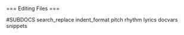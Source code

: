 === Editing Files ===



#SUBDOCS
search_replace
indent_format
pitch
rhythm
lyrics
docvars
snippets

